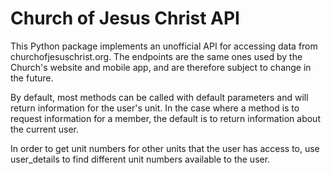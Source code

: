 # Church of Jesus Christ API
This Python package implements an unofficial API for accessing data from churchofjesuschrist.org.
The endpoints are the same ones used by the Church's website and mobile app, and are therefore
subject to change in the future.

By default, most methods can be called with default parameters and will return information for the
user's unit. In the case where a method is to request information for a member, the default
is to return information about the current user.

In order to get unit numbers for other units that the user has access to, use user_details to find
different unit numbers available to the user.
